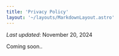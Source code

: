 ```yaml
---
title: 'Privacy Policy'
layout: '~/layouts/MarkdownLayout.astro'
---
```


_Last updated_: November 20, 2024

Coming soon..
